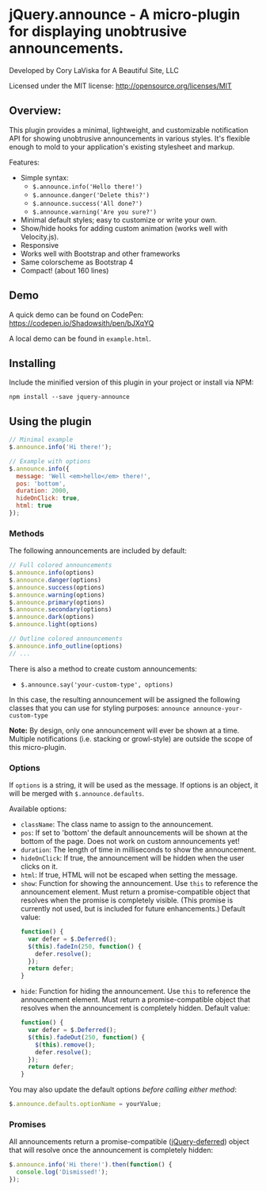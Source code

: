 # jQuery.announce - A micro-plugin for displaying unobtrusive announcements.

Developed by Cory LaViska for A Beautiful Site, LLC

Licensed under the MIT license: http://opensource.org/licenses/MIT

## Overview:

This plugin provides a minimal, lightweight, and customizable notification API for showing unobtrusive announcements in various styles. It's flexible enough to mold to your application's existing stylesheet and markup.

Features:

- Simple syntax:
  - `$.announce.info('Hello there!')`
  - `$.announce.danger('Delete this?')`
  - `$.announce.success('All done?')`
  - `$.announce.warning('Are you sure?')`
- Minimal default styles; easy to customize or write your own.
- Show/hide hooks for adding custom animation (works well with Velocity.js).
- Responsive
- Works well with Bootstrap and other frameworks
- Same colorscheme as Bootstrap 4
- Compact! (about 160 lines)

## Demo

A quick demo can be found on CodePen: https://codepen.io/Shadowsith/pen/bJXqYQ

A local demo can be found in `example.html`.

## Installing

Include the minified version of this plugin in your project or install via NPM:

```
npm install --save jquery-announce
```

## Using the plugin

```javascript
// Minimal example
$.announce.info('Hi there!');

// Example with options
$.announce.info({
  message: 'Well <em>hello</em> there!',
  pos: 'bottom',
  duration: 2000,
  hideOnClick: true,
  html: true
});
```

### Methods

The following announcements are included by default:

```javascript
// Full colored announcements
$.announce.info(options)
$.announce.danger(options)
$.announce.success(options)
$.announce.warning(options)
$.announce.primary(options)
$.announce.secondary(options)
$.announce.dark(options)
$.announce.light(options)

// Outline colored announcements 
$.announce.info_outline(options)
// ...

```

There is also a method to create custom announcements:

- `$.announce.say('your-custom-type', options)`

In this case, the resulting announcement will be assigned the following classes that you can use for styling purposes: `announce announce-your-custom-type`

**Note:** By design, only one announcement will ever be shown at a time. Multiple notifications (i.e. stacking or growl-style) are outside the scope of this micro-plugin.

### Options

If `options` is a string, it will be used as the message. If options is an object, it will be merged with `$.announce.defaults`.

Available options:

- `className`: The class name to assign to the announcement.
- `pos`: If set to 'bottom' the default announcements will be shown at the bottom of the page. Does not work on custom announcements yet!
- `duration`: The length of time in milliseconds to show the announcement.
- `hideOnClick`: If true, the announcement will be hidden when the user clicks on it.
- `html`: If true, HTML will not be escaped when setting the message.
- `show`: Function for showing the announcement. Use `this` to reference the announcement element. Must return a promise-compatible object that resolves when the promise is completely visible. (This promise is currently not used, but is included for future enhancements.) Default value:
  ```javascript
  function() {
    var defer = $.Deferred();
    $(this).fadeIn(250, function() {
      defer.resolve();
    });
    return defer;
  }
  ```
- `hide`: Function for hiding the announcement. Use `this` to reference the announcement element. Must return a promise-compatible object that resolves when the announcement is completely hidden. Default value:
  ```javascript
  function() {
    var defer = $.Deferred();
    $(this).fadeOut(250, function() {
      $(this).remove();
      defer.resolve();
    });
    return defer;
  }
  ```

You may also update the default options *before calling either method*:

```javascript
$.announce.defaults.optionName = yourValue;
```

### Promises

All announcements return a promise-compatible ([jQuery-deferred](https://api.jquery.com/jquery.deferred/)) object that will resolve once the announcement is completely hidden:

```javascript
$.announce.info('Hi there!').then(function() {
  console.log('Dismissed!');
});
```
